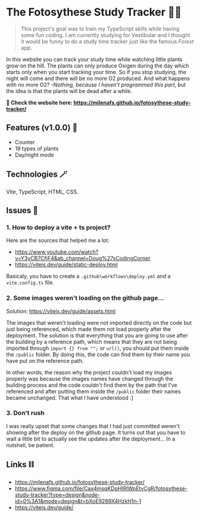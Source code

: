 # The Fotosythese Study Tracker 🌿✨
> This project's goal was to train my TypeScript skills while having some fun coding.
> I am currently studying for Vestibular and I thought it would be funny to do a study time tracker just like the famous _Forest_ app.

In this website you can track your study time while watching little plants grow on the hill. The plants can only produce Oxigen during the day which starts only when you start tracking your time. So if you stop studying, the night will come and there will be no more O2 produced. And what happens with no more O2? _-Nothing, because I haven't programmed this part_, but the idea is that the plants will be dead after a while.

**🤙 Check the website here: https://milenafs.github.io/fotosythese-study-tracker/**

## Features (v1.0.0) 🌟
- Counter
- 19 types of plants
- Day/night mode

## Technologies 🪄
Vite, TypeScript, HTML, CSS.

## Issues 🔴
### 1. How to deploy a vite + ts project?
Here are the sources that helped me a lot:
- https://www.youtube.com/watch?v=Y3yCB7CfjF4&ab_channel=Doug%27sCodingCorner
- https://vitejs.dev/guide/static-deploy.html
  
Basicaly, you have to create a `.github\workflows\deploy.yml` and a `vite.config.ts` file.

### 2. Some images weren't loading on the github page...
Solution: https://vitejs.dev/guide/assets.html

The images that weren't loading were not imported directly on the code but just being referenced, which made them not load properly after the deployment. The solution is that everything that you are going to use after the building by a reference path, which means that they are not being imported through `import {} from "";` or `url()`, you should put them inside the `/public` folder. By doing this, the code can find them by their name you have put on the reference path. 

In other words, the reason why the project couldn't load my images properly was because the images names have changed through the building process and the code couldn't find them by the path that I've referenced and after putting them inside the `/public` folder their names became unchanged. That what I have understood :]

### 3. Don't rush
I was really upset that some changes that I had just committed weren't showing after the deploy on the github page. It turns out that you have to wait a little bit to actually see the updates after the deployment... In a nutshell, be patient.

## Links ⛓️
- https://milenafs.github.io/fotosythese-study-tracker/
- https://www.figma.com/file/Cax4msqKDpHIRlWpEtvCgR/fotosythese-study-tracker?type=design&node-id=0%3A1&mode=design&t=bXoE9289X4HzkH1n-1
- https://vitejs.dev/guide/
